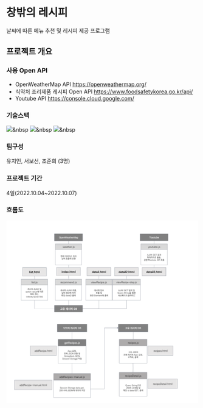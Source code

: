 # 창밖의 레시피
날씨에 따른 메뉴 추천 및 레시피 제공 프로그램
## 프로젝트 개요
### 사용 Open API
* OpenWeatherMap API https://openweathermap.org/
* 식약처 조리제품 레시피 Open API https://www.foodsafetykorea.go.kr/api/
* Youtube API https://console.cloud.google.com/
### 기술스택
  <img src="https://img.shields.io/badge/HTML5-E34F26?style=flat-square&logo=HTML5&logoColor=white"/></a>&nbsp 
  <img src="https://img.shields.io/badge/CSS3-1572B6?style=flat-square&logo=CSS3&logoColor=white"/></a>&nbsp
  <img src="https://img.shields.io/badge/Javascript-ffb13b?style=flat-square&logo=javascript&logoColor=white"/></a>&nbsp
  
### 팀구성
유지인, 서보선, 조준희 (3명)
### 프로젝트 기간
4일(2022.10.04~2022.10.07)
### 흐름도
![Alt text](flow.png)

